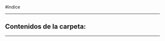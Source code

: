 #índice 
________________________________________________________________________
## Contenidos de la carpeta:

________________________________________________________________________

